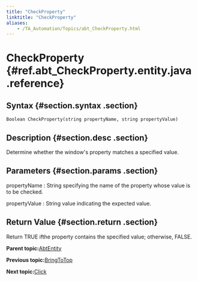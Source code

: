 ```yaml
--- 
title: "CheckProperty"
linktitle: "CheckProperty"
aliases: 
    - /TA_Automation/Topics/abt_CheckProperty.html
---
```

# CheckProperty {#ref.abt_CheckProperty.entity.java .reference}

## Syntax {#section.syntax .section}

`Boolean CheckProperty(string propertyName, string propertyValue)`

## Description {#section.desc .section}

Determine whether the window's property matches a specified value.

## Parameters {#section.params .section}

propertyName
:   String specifying the name of the property whose value is to be checked.

propertyValue
:   String value indicating the expected value.

## Return Value {#section.return .section}

Return TRUE ifthe property contains the specified value; otherwise, FALSE.

**Parent topic:**[AbtEntity](../../TA_Automation/Topics/abt_AbtEntity.html)

**Previous topic:**[BringToTop](../../TA_Automation/Topics/abt_BringToTop.html)

**Next topic:**[Click](../../TA_Automation/Topics/abt_Click.html)

